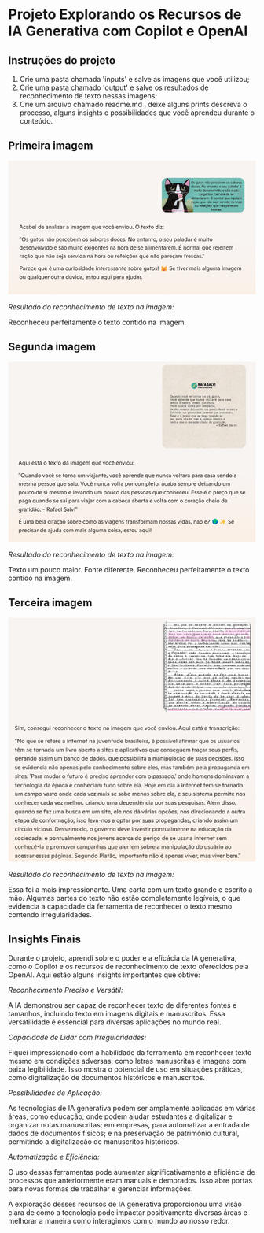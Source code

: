 # Projeto Explorando os Recursos de IA Generativa com Copilot e OpenAI

## Instruções do projeto

1. Crie uma pasta chamada 'inputs' e salve as imagens que você utilizou;
2. Crie uma pasta chamado 'output' e salve os resultados de reconhecimento de texto nessas imagens;
3. Crie um arquivo chamado readme.md , deixe alguns prints descreva o processo, alguns insights e possibilidades que você aprendeu durante o conteúdo.

## Primeira imagem
![](./prints/imagem-gato-resultado.png)

*Resultado do reconhecimento de texto na imagem:*

Reconheceu perfeitamente o texto contido na imagem.

## Segunda imagem
![](./prints/imagem-viagem-resultado.png)

*Resultado do reconhecimento de texto na imagem:*

Texto um pouco maior. Fonte diferente. Reconheceu perfeitamente o texto contido na imagem.

## Terceira imagem
![](./prints/imagem-carta-resultado.png)

*Resultado do reconhecimento de texto na imagem:*

Essa foi a mais impressionante. Uma carta com um texto grande e escrito a mão. Algumas partes do texto não estão completamente legíveis, o que evidencia a capacidade da ferramenta de reconhecer o texto mesmo contendo irregularidades.

## Insights Finais

Durante o projeto, aprendi sobre o poder e a eficácia da IA generativa, como o Copilot e os recursos de reconhecimento de texto oferecidos pela OpenAI. Aqui estão alguns insights importantes que obtive:

*Reconhecimento Preciso e Versátil:*

A IA demonstrou ser capaz de reconhecer texto de diferentes fontes e tamanhos, incluindo texto em imagens digitais e manuscritos. Essa versatilidade é essencial para diversas aplicações no mundo real.

*Capacidade de Lidar com Irregularidades:*

Fiquei impressionado com a habilidade da ferramenta em reconhecer texto mesmo em condições adversas, como letras manuscritas e imagens com baixa legibilidade. Isso mostra o potencial de uso em situações práticas, como digitalização de documentos históricos e manuscritos.

*Possibilidades de Aplicação:*

As tecnologias de IA generativa podem ser amplamente aplicadas em várias áreas, como educação, onde podem ajudar estudantes a digitalizar e organizar notas manuscritas; em empresas, para automatizar a entrada de dados de documentos físicos; e na preservação de patrimônio cultural, permitindo a digitalização de manuscritos históricos.

*Automatização e Eficiência:*

O uso dessas ferramentas pode aumentar significativamente a eficiência de processos que anteriormente eram manuais e demorados. Isso abre portas para novas formas de trabalhar e gerenciar informações.

A exploração desses recursos de IA generativa proporcionou uma visão clara de como a tecnologia pode impactar positivamente diversas áreas e melhorar a maneira como interagimos com o mundo ao nosso redor.

